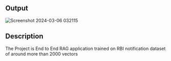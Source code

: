 ## Output 
![Screenshot 2024-03-06 032115](https://github.com/iAdtya/RBI-Notification-RAG/assets/93979441/39a03318-7f79-4e61-bf65-68dc2aeaf60e)

## Description 
The Project is End to End RAG application trained on RBI notification dataset of around more than 2000 vectors 
